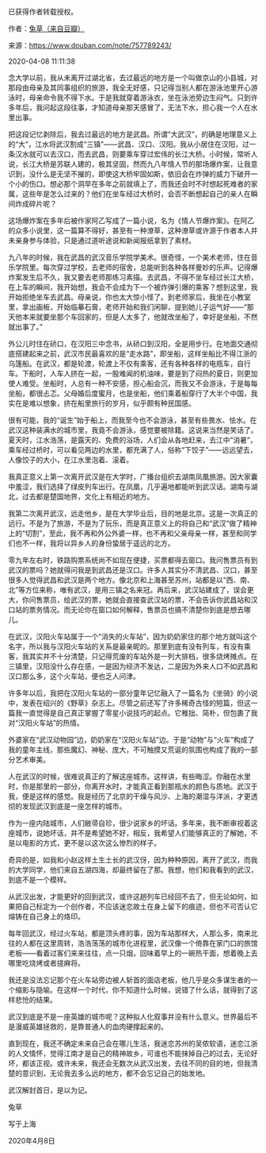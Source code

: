 已获得作者转载授权。


作者：[兔草（来自豆瓣）](https://www.douban.com/people/150269341/)


来源：https://www.douban.com/note/757789243/


2020-04-08 11:11:38


念大学以前，我从未离开过湖北省，去过最远的地方是一个叫做京山的小县城，对那段由母亲及其同事组织的旅游，我全无好感，只记得当别人都在游泳池里开心游泳时，母亲命令我不得下水。于是我就穿着游泳衣，坐在泳池旁边生闷气。只到许多年后，我问起这段往事，才知道母亲那天感冒了，无法下水，担心我一个人在水里出事。  

把这段记忆剥除后，我去过最远的地方是武昌。所谓“大武汉”，的确是地理意义上的“大”，江水将武汉割成“三镇”——武昌、汉口、汉阳。我从小居住在汉阳，过一条汉水就可以去汉口，而去武昌，则要乘车穿过宏伟的长江大桥。小时候，常听人说，长江大桥是苏联人建的，极其坚固，然而九八年情人节的那场爆炸案，让我意识到，没什么是无坚不摧的，即使这大桥牢固如斯，依旧会在炸弹的威力下破开一个小的伤口。想必那个洞早在多年之前就填上了，而我还会时不时想起死难者的家属，这些年是怎么过来的？他们在坐车经过大桥时，会否不断想起自己的亲人在瞬间炸成碎片呢？  

这场爆炸案在多年后被作家阿乙写成了一篇小说，名为《情人节爆炸案》。在阿乙的众多小说里，这一篇算不得好，甚至有一种潦草，这种潦草或许源于作者本人并未亲身参与体验，只是通过道听途说和新闻报纸拿到了素材。  

九八年的时候，我在武昌的武汉音乐学院学美术。很奇怪，一个美术老师，住在音乐学院里。每次穿过学校，去老师的宿舍，总能听到各种各样曼妙的乐声。记得爆炸案发生后不久，我又要去老师那练习素描。去武昌，不得不坐车经过长江大桥，在上车的瞬间，我开始想，我会不会成为下一个被炸弹引爆的乘客？想到这里，我开始拒绝坐车去武昌。母亲说，你也太大惊小怪了。到老师家后，我坐在小教室里，拿出画板，开始临摹石膏，老师开始和我们闲聊，提到她儿子运气好——“那天他本来就要坐那个车回家的，但是人太多了，他就改坐船了，幸好是坐船，不然就出事了。”  

外公儿时住在硚口，在汉阳三中念书，从硚口到汉阳，全是用步行。在地面交通彻底搭建起来之前，武汉市民最喜欢的是“走水路”，即坐船，这样坐船比不得江浙的乌篷船。在武汉，都是轮渡，轮渡上不仅有乘客，还有各种各样的电瓶车，自行车。下船时，人车人挤在一起，一股难闻的机油味，要是到了闷热的夏日，则更加使人难受。坐船时，人总有一种不安感，担心船会沉，而我又不会游泳，于是每每坐船，都很忐忑。父母婚后度蜜月，也是坐船，他们乘着船穿行了大半个中国，我实在是难以想象，挤在船里旅行的岁月，似乎颇有种民国感。  

很有可能，我的“诞生”始于船上，而我至今也不会游泳，甚至有些畏水、怯水。在武汉这种装满水的城市里，我竟不会游泳，感觉要被除籍。这说来当然是笑话了。夏天时，江水浩荡，是露天的、免费的浴场，人们会从各地赶来，去江中“消暑”，乘车经过桥时，可以看见两边的水里，都充满了人，俗称“下饺子”——远远望去，人像饺子的大小，在江水里泡着、滚着。  

我真正意义上第一次离开武汉是在大学时，广播台组织去湖南凤凰旅游。因大家囊中羞涩，我们选择了绿皮列车出行。在凤凰，几乎遍地都能听到武汉话。湖南与湖北，过去都是楚国地界，文化上有相近的地方。  

我第二次离开武汉，远走他乡，是在大学毕业后，目的地是北京。这是一次真正的远行。不是为了旅游，不是为了玩乐，而是真正意义上的将自己和“武汉”做了精神上的“切割”，至此，我不再和外公外婆一样，也不再和父亲母亲一样，甚至和同学们也不一样，我将以异乡人的身份蛰居于遥远的北方。  

零九年左右时，铁路购票系统尚不如现在便捷，买票都得去窗口。我问售票员有到武汉的票吗？她就得问我是到武昌还是汉口。许多人其实分不清武昌、汉口，甚至很多人觉得武昌和武汉是两个地方。像北京和上海甚至苏州，站都是以“西、南、北”等方位来称，唯有武汉，是用三镇之名来冠。再后来，武汉站建成了，误会更大，你问售票员，给武汉的票，她就会直接查武汉站的票，不会告诉你武昌站和汉口站的票务情况。而无论你在窗口如何解释，售票员也搞不清楚你到底是想去哪儿。  

在武汉，汉阳火车站属于一个“消失的火车站”，因为奶奶家住的那个地方就叫这个名字，所以我与汉阳火车站的关系是最亲昵的。那里到底有没有列车，有没有乘客，我其实并不十分清楚，只记得荒废的车站外是一列大排档，很多烧烤摊点。在三镇里，汉阳没什么存在感，一是因为经济不发达，二是因为外来人口不如武昌和汉口那么多，这个火车站，便也乏人问津。  

许多年以后，我把在汉阳火车站的一部分童年记忆融入了一篇名为《坐骑》的小说中，发表在绍兴的《野草》杂志上。尽管之前还写了许多稀奇古怪的短篇，但这一篇我一直觉得是自己真正掌握了零星小说技巧的起点。它稚拙、简朴，但包裹了我对“汉阳火车站”的热情。  

外婆家在“武汉动物园”边，奶奶家在“汉阳火车站”边。于是“动物”与“火车”构成了我的童年主线，那些魔幻、神秘、庞大，不可触摸又荒诞的氛围也构成了我的一部分艺术审美。  

人在武汉的时候，很难说真正的了解这座城市。这样讲，有些晦涩。你融在水里时，你是那里的一部分，你离开水时，才能真正看到那瓶水的颜色与质地。武汉于我，便是这样的感觉。我是经历了北京的干燥与风沙、上海的潮湿与洋派，才更透彻的发现武汉到底是一座怎样的城市。  

作为一座内陆城市，人们敝帚自珍，很少说家乡的坏话。多年来，我不断审视着这座城市，说她坏话，并不是希望她不好，相反，我希望人们能够真正的了解她，不是以电影的方式，更不是以这次这么惨烈的样子。  

奇异的是，如我和小赵这样土生土长的武汉伢，因为种种原因，离开了武汉，而我的大学同学，他们来自五湖四海，却最终留在了那。我想，他们和我看到的武汉，到底不是一个模样。  

从武汉出发，才能更好的回到武汉，或许这趟列车已经回不去了，但无论如何，如果把自己标定为一个创作者，不应该迷恋故土在身上留下的痕迹，但也不可否认它熔铸在自己身上的烙印。  

每年回武汉，经过火车站，都是顶头疼的事，因为车站那样大，人那么多，南来北往的人都在这里周转，浩浩荡荡的城市化进程里，武汉像一个倚靠在家门口的旅馆老板——看着过客们来来往往，点一只烟，回味着早上的一碗热干面，想着晚上去哪里吃烧烤或者搓麻将。  

我还是没法忘记那个在火车站旁边被人斩首的面店老板，他几乎是众多谋生者的一个缩影与隐喻。在这样一个时代，你不知道什么时候，说错了什么话，就得到了这样悲怆的结果。  

武汉到底是不是一座英雄的城市呢？这种拟人化叙事并没有什么意义。世界最后不是漫威英雄拯救的，是靠普通人的血肉硬撑起来的。  

直到现在，我还不确定未来自己会在哪儿生活，我迷恋苏州的吴侬软语，迷恋江浙的人文情怀，觉得江南才是自己的精神故乡，可谁也不能抹掉自己的过去，无论好坏，都该正视。或许未来，我还会无数次从武汉出发，去往不同的目的地，但我清楚的意识到，无论我去多么远的地方，都不会忘记自己的始发地。  

武汉解封首日，是以为记。  

兔草  

写于上海  

2020年4月8日  


